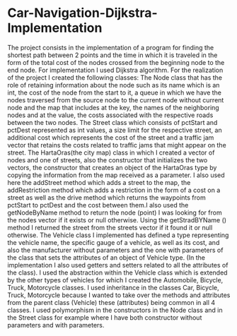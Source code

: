 # Car-Navigation-Dijkstra-Implementation

The project consists in the implementation of a program for finding the shortest path between 2 points and the time in which it is traveled in the form of the total cost of the nodes crossed from the beginning node to the end node. For implementation I used Dijkstra algorithm.
For the realization of the project I created the following classes:
 The Node class that has the role of retaining information about the node such as its name which is an int, the cost of the node from the start to it, a queue in which we have the nodes traversed from the source node to the current node without current node and the map that includes at the key, the names of the neighboring nodes and at the value, the costs associated with the respective roads between the two nodes.
 The Street class which consists of pctStart and pctDest represented as int values, a size limit for the respective street, an additional cost which represents the cost of the street and a traffic jam vector that retains the costs related to traffic jams that might appear on the street.
 The HartaOras(the city map) class in which I created a vector of nodes and one of streets, also the constructor that initializes the two vectors, the constructor that creates an object of the HartaOras type by copying the information from the map received as a parameter.
 I also used here the addStreet method which adds a street to the map, the addRestriction method which adds a restriction in the form of a cost on a street as well as the drive method which returns the waypoints from pctStart to pctDest and the cost between them.I also used the getNodeByName method to return the node (point) I was looking for from the nodes vector if it exists or null otherwise. Using the getStradBYName () method I returned the street from the streets vector if it found it or null otherwise.
 The Vehicle class I implemented has defined a type representing the vehicle name, the specific gauge of a vehicle, as well as its cost, and also the manufacturer without parameters and the one with parameters of the class that sets the attributes of an object of Vehicle type. (In the implementation I also used getters and setters related to all the attributes of the class). I used the abstraction within the Vehicle class which is extended by the other types of vehicles for which I created the Automobile, Bicycle, Truck, Motorcycle classes. I used inheritance in the classes Car, Bicycle, Truck, Motorcycle because I wanted to take over the methods and attributes from the parent class (Vehicle) these (attributes) being common in all 4 classes. I used polymorphism in the constructors in the Node class and in the Street class for example where I have both constructor without parameters and with parameters.
